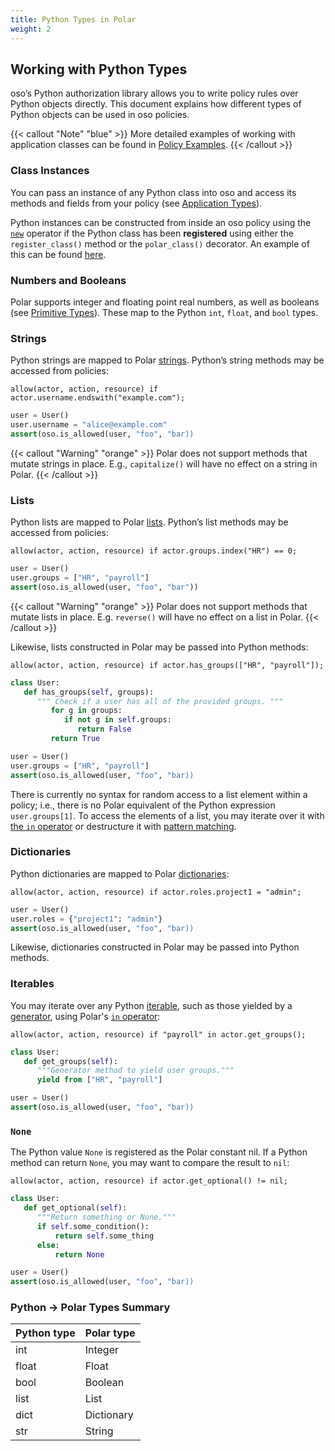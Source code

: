 ```yaml
---
title: Python Types in Polar
weight: 2
---
```


## Working with Python Types

oso’s Python authorization library allows you to write policy rules over Python
objects directly. This document explains how different types of Python objects
can be used in oso policies.

{{< callout "Note" "blue" >}}
  More detailed examples of working with application classes can be found in
  [Policy Examples](learn/policies/examples).
{{< /callout >}}

### Class Instances

You can pass an instance of any Python class into oso and access its methods
and fields from your policy (see [Application
Types](learn/policies/application-types)).

<!-- TODO(gj): link to API docs. -->
Python instances can be constructed from inside an oso policy using the
[`new`](polar-syntax#new) operator if the Python class has been **registered**
using either the `register_class()` method or the `polar_class()` decorator. An
example of this can be found [here](learn/policies/application-types).

### Numbers and Booleans

Polar supports integer and floating point real numbers, as well as booleans
(see [Primitive Types](polar-syntax#primitive-types)). These map to the Python
`int`, `float`, and `bool` types.

### Strings

Python strings are mapped to Polar [strings](polar-syntax#strings). Python’s
string methods may be accessed from policies:

```polar
allow(actor, action, resource) if actor.username.endswith("example.com");
```

```python
user = User()
user.username = "alice@example.com"
assert(oso.is_allowed(user, "foo", "bar))
```

{{< callout "Warning" "orange" >}}
  Polar does not support methods that mutate strings in place. E.g.,
  `capitalize()` will have no effect on a string in Polar.
{{< /callout >}}

### Lists

Python lists are mapped to Polar [lists](polar-syntax#lists). Python’s list
methods may be accessed from policies:

```polar
allow(actor, action, resource) if actor.groups.index("HR") == 0;
```

```python
user = User()
user.groups = ["HR", "payroll"]
assert(oso.is_allowed(user, "foo", "bar"))
```

{{< callout "Warning" "orange" >}}
  Polar does not support methods that mutate lists in place. E.g. `reverse()`
  will have no effect on a list in Polar.
{{< /callout >}}

Likewise, lists constructed in Polar may be passed into Python methods:

```polar
allow(actor, action, resource) if actor.has_groups(["HR", "payroll"]);
```

```python
class User:
   def has_groups(self, groups):
      """ Check if a user has all of the provided groups. """
         for g in groups:
            if not g in self.groups:
               return False
         return True

user = User()
user.groups = ["HR", "payroll"]
assert(oso.is_allowed(user, "foo", "bar))
```

There is currently no syntax for random access to a list element within a
policy; i.e., there is no Polar equivalent of the Python expression
`user.groups[1]`. To access the elements of a list, you may iterate over it
with [the `in` operator](polar-syntax#in-list-membership) or destructure it
with [pattern matching](polar-syntax#patterns-and-matching).

### Dictionaries

Python dictionaries are mapped to Polar
[dictionaries](polar-syntax#dictionaries):

```polar
allow(actor, action, resource) if actor.roles.project1 = "admin";
```

```python
user = User()
user.roles = {"project1": "admin"}
assert(oso.is_allowed(user, "foo", "bar))
```

Likewise, dictionaries constructed in Polar may be passed into Python methods.

### Iterables

You may iterate over any Python
[iterable](https://docs.python.org/3/glossary.html#term-iterable), such as
those yielded by a
[generator](https://docs.python.org/3/glossary.html#term-generator), using
Polar's [`in` operator](polar-syntax#in-list-membership):

```polar
allow(actor, action, resource) if "payroll" in actor.get_groups();
```

```python
class User:
   def get_groups(self):
      """Generator method to yield user groups."""
      yield from ["HR", "payroll"]

user = User()
assert(oso.is_allowed(user, "foo", "bar))
```

### `None`

The Python value `None` is registered as the Polar constant nil. If a Python
method can return `None`, you may want to compare the result to `nil`:

```polar
allow(actor, action, resource) if actor.get_optional() != nil;
```

```python
class User:
   def get_optional(self):
      """Return something or None."""
      if self.some_condition():
          return self.some_thing
      else:
          return None

user = User()
assert(oso.is_allowed(user, "foo", "bar))
```

### Python → Polar Types Summary

| Python type | Polar type |
| ----------- | ---------- |
| int         | Integer    |
| float       | Float      |
| bool        | Boolean    |
| list        | List       |
| dict        | Dictionary |
| str         | String     |
